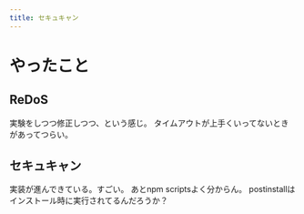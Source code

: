 ```yaml
---
title: セキュキャン
---
```


# やったこと

## ReDoS

実験をしつつ修正しつつ、という感じ。
タイムアウトが上手くいってないときがあってつらい。

## セキュキャン

実装が進んできている。すごい。
あとnpm scriptsよく分からん。
postinstallはインストール時に実行されてるんだろうか？
